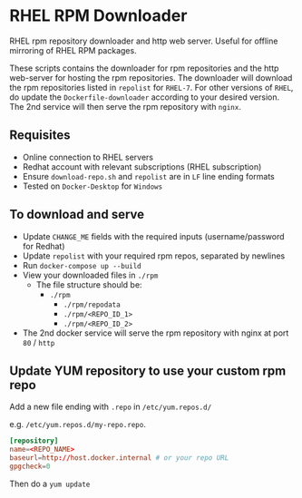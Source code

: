 # RHEL RPM Downloader

RHEL rpm repository downloader and http web server. Useful for offline mirroring of RHEL RPM packages.

These scripts contains the downloader for rpm repositories and the http web-server for hosting the rpm repositories. The downloader will download the rpm repositories listed in `repolist` for `RHEL-7`. For other versions of `RHEL`, do update the `Dockerfile-downloader` according to your desired version. The 2nd service will then serve the rpm repository with `nginx`.

## Requisites

-   Online connection to RHEL servers
-   Redhat account with relevant subscriptions \(RHEL subscription\)
-   Ensure `download-repo.sh` and `repolist` are in `LF` line ending formats
-   Tested on `Docker-Desktop` for `Windows`

## To download and serve

-   Update `CHANGE_ME` fields with the required inputs (username/password for Redhat)
-   Update `repolist` with your required rpm repos, separated by newlines
-   Run `docker-compose up --build`
-   View your downloaded files in `./rpm`
    -   The file structure should be:
        -   `./rpm`
            -   `./rpm/repodata`
            -   `./rpm/<REPO_ID_1>`
            -   `./rpm/<REPO_ID_2>`
-   The 2nd docker service will serve the rpm repository with nginx at port `80` / `http`

## Update YUM repository to use your custom rpm repo

Add a new file ending with `.repo` in `/etc/yum.repos.d/`

e.g. `/etc/yum.repos.d/my-repo.repo`.

```conf
[repository]
name=<REPO_NAME>
baseurl=http://host.docker.internal # or your repo URL
gpgcheck=0
```

Then do a `yum update`

